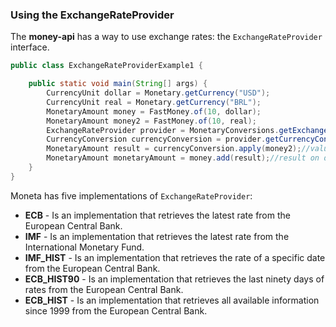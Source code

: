 ### Using the ExchangeRateProvider

The **money-api** has a way to use exchange rates: the `ExchangeRateProvider` interface.

```java
public class ExchangeRateProviderExample1 {

    public static void main(String[] args) {
        CurrencyUnit dollar = Monetary.getCurrency("USD");
        CurrencyUnit real = Monetary.getCurrency("BRL");
        MonetaryAmount money = FastMoney.of(10, dollar);
        MonetaryAmount money2 = FastMoney.of(10, real);
        ExchangeRateProvider provider = MonetaryConversions.getExchangeRateProvider(ExchangeRateType.ECB);
        CurrencyConversion currencyConversion = provider.getCurrencyConversion(dollar);
        MonetaryAmount result = currencyConversion.apply(money2);//value on dollar
        MonetaryAmount monetaryAmount = money.add(result);//result on dollar
    }
}
```



Moneta has five implementations of `ExchangeRateProvider`:

* **ECB** - Is an implementation that retrieves the latest rate from the European Central Bank.
* **IMF** - Is an implementation that retrieves the latest rate from the International Monetary Fund.
* **IMF_HIST** - Is an implementation that retrieves the rate of a specific date from the European Central Bank.
* **ECB_HIST90** - Is an implementation that retrieves the last ninety days of rates from the European Central Bank.
* **ECB_HIST** - Is an implementation that retrieves all available information since 1999 from the European Central Bank.
